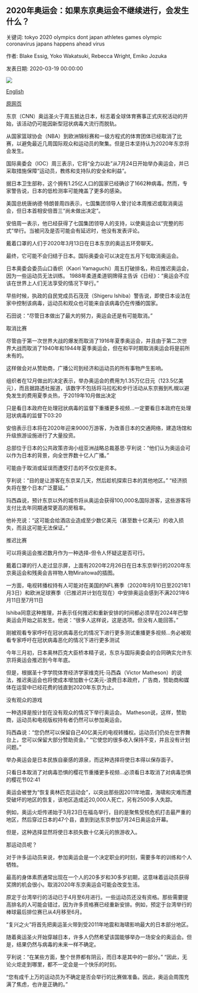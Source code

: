 ## 2020年奥运会：如果东京奥运会不继续进行，会发生什么？

关键词: tokyo 2020 olympics dont japan athletes games olympic coronavirus japans happens ahead virus

作者: Blake Essig, Yoko Wakatsuki, Rebecca Wright, Emiko Jozuka

发表日期: 2020-03-19 00:00:00

![](https://cdn.cnn.com/cnnnext/dam/assets/200226124023-olympics-torch-super-tease.jpg)

[English](Olympics%202020%3A%20What%20happens%20if%20the%20Tokyo%20Games%20don%27t%20go%20ahead%3F.md)

[原网页](https://edition.cnn.com/2020/03/19/sport/olympics-tokyo-2020-what-next-hnk-intl/index.html)

东京（CNN）奥运圣火于周五抵达日本，标志着全球体育赛事正式庆祝活动的开始，该活动仍可能因新型冠状病毒大流行而脱轨。

从国家篮球协会（NBA）到欧洲锦标赛和一级方程式的体育团体已经取消了比赛，以避免最近几周国际观众和运动员的聚集。但是日本坚持认为2020年东京将会发生。

国际奥委会（IOC）周三表示，它将“全力以赴”从7月24日开始举办奥运会，并已采取措施保障“运动员，教练和支持队的安全和利益”。

据日本卫生部称，这个拥有1.25亿人口的国家已经确诊了1662种病毒。然而，专家警告说，日本的低检测率可能掩盖了更多的感染。

美国总统唐纳德·特朗普周四表示，七国集团领导人曾讨论本周推迟或取消奥运会，但日本首相安倍晋三“尚未做出决定”。

安倍周一表示，他已经获得了七国集团领导人的支持，以使奥运会以“完整的形式”举行。当被问及是否可能会有延迟时，他没有发表评论。

戴着口罩的人们于2020年3月13日在日本东京的奥运五环旁聊天。

最终，它可能不会归结于日本。国际奥委会可以决定在五月下旬取消奥运会。

日本奥委会委员山口香织（Kaori Yamaguchi）周五打破排名，称应推迟奥运会，因为一些运动员无法训练。 1988年柔道柔道铜牌得主告诉《日经》：“奥运会不应该在世界上人们无法享受的情况下举行。”

早些时候，执政的自民党成员石茂茂（Shigeru Ishiba）警告说，即使日本设法在家中控制该病毒，运动员和观众也可能来自该病毒仍在传播的国家。

石田说：“尽管日本做出了最大的努力，奥运会还是有可能取消。”

取消比赛

尽管由于第一次世界大战的爆发而取消了1916年夏季奥运会，并且由于第二次世界大战而取消了1940年和1944年夏季奥运会，但在和平时期取消奥运会将是前所未有的。

这样做会对从赞助商，广播公司到经济和运动员的所有事物产生影响。

组织者在12月做出的决定表示，举办奥运会的费用为1.35万亿日元（123.5亿美元），而且据路透社报道，该数字不包括将马拉松和步行活动从东京搬到札幌以避免发生的费用夏季炎热，于2019年10月做出决定

只是看日本政府在处理冠状病毒的监督下重播更多视频...一定要看日本政府在处理冠状病毒的监督下03:20

安倍表示日本将在2020年迎来9000万游客，为改善日本的交通网络，建造场馆和升级旅游设施进行了大量投资。

总部位于日本的公共政策咨询小组亚洲战略总裁基思·亨利说：“他们认为奥运会可以作为日本的背景，向全世界数十亿人广播。”

可能由于取消或延误而遭受打击的不仅仅是资本。

亨利说：“目的是让游客在东京呆几天，然后趁机探索日本的其他地区。” “经济损失将在整个日本广泛蔓延。”

玛西森说，预计东京以外的城市将从奥运会获得100,000名国际游客，这些游客将支付比去年同期通常更高的房租率。

他补充说：“这可能会给酒店业造成至少数亿美元（甚至数十亿美元）的收入损失，而且这可能无法保证。”

推迟比赛

可以将奥运会推迟数月作为一种选择-但令人怀疑这是否可行。

戴着口罩的行人走过显示屏，上面有2020年2月26日在日本东京举行的2020年东京奥运会和残奥会吉祥物人物Miraitowa的插图。

一方面，电视转播权持有人可能对在美国的NFL赛季（2020年9月10日至2021年1月3日）和欧洲足球赛季（已推迟并计划在现在）中安排奥运会感到不满2021年6月11日至7月11日

Ishiba同意这种推理，并表示任何推迟和重新安排的时间都必须早在2024年巴黎奥运会开始之前发生。他说：“很多人这样说，这是选项。但没有人能回答。”

刚被观看专家呼吁在冠状病毒恶化的情况下进行更多测试重播更多视频...务必被观看专家呼吁在冠状病毒恶化的情况下进行更多测试

今年三月初，日本奥林匹克大臣桥本精子说，东京与国际奥委会的合同确实允许东京将奥运会推迟到今年年底。

但是，根据圣十字学院体育经济学家维克托·马西森（Victor Matheson）的说法，推迟奥运会也将使成本增加数十亿美元-浪费日本政府，广告商，赞助商和媒体在运营中已经花费的钱直到2020年东京为止。

没有观众的游戏

一种选择是按计划在没有观众的情况下举行奥运会。 Matheson说，这样，赞助商，运动员和电视版权持有者仍然可以参加奥运会。

玛西森说：“您仍然可以保留自己40亿美元的电视转播权。运动员们仍处在世界舞台上，您可以保留大部分赞助资金。” “它使您的很多收入保持不变，并且没有计划问题。”

举办奥运会是日本民族自豪感的源泉，而这种选择将使日本得以保存面子。

只看日本取消了对病毒恐惧的樱花节重播更多视频...必须看日本取消了对病毒恐惧的樱花节02:41

奥运会被誉为“恢复奥林匹克运动会”，以突出那些因2011年地震，海啸和灾难而遭受破坏的地区的恢复，该地区造成近20​​,000人死亡，另有2500多人失踪。

例如，奥运火炬传递始于3月23日在福岛举行，目的是聚焦受核危机打击最严重的地区，然后穿过日本的47个县，直到到达东京参加7月24日奥运会开幕。

但是，这种选择显然将使日本损失数十亿美元的旅游收入。

那运动员呢？

对于许多运动员来说，参加奥运会是一个决定职业的时刻，需要多年的训练和个人牺牲。

最高的身体素质通常出现在一个人的20多岁和30多岁初期，这意味着运动员获得奖牌的机会很小。取消2020年东京奥运会可能会改变生活。

原定于台湾举行的活动已于4月至6月进行。一些运动员还没有资格。那些需要提高排名的人可能会错过，因为许多资格赛已经重新安排。例如，预定于台湾举行的棒球最后排位赛已从4月移至6月。

“复兴之火”将首先把奥运圣火带到受2011年地震和海啸影响最大的日本部分地区。

随着奥运圣火开始穿越日本，许多人仍然希望该国能够举办一场安全的奥运会。但是，结果仍然与病毒的未来一样不确定。

亨利说：“在某些方面，整个世界都有阴云，而日本是其中的一部分。” “因此，无论火炬走到哪里，都不一定会是一个快乐的时刻。

“您有成千上万的运动员为不确定是否会举行的比赛做准备。因此，奥运会周围充满了焦虑，也许是正确的。”